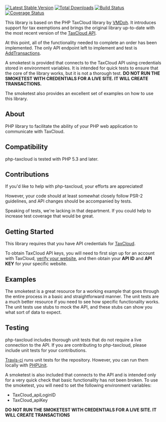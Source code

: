 [![Latest Stable Version](https://poser.pugx.org/bporcelli/php-taxcloud/v/stable.png)](https://packagist.org/packages/bporcelli/php-taxcloud)
[![Total Downloads](https://poser.pugx.org/bporcelli/php-taxcloud/downloads.png)](https://packagist.org/packages/bporcelli/php-taxcloud)
[![Build Status](https://travis-ci.org/bporcelli/php-taxcloud.png?branch=master)](https://travis-ci.org/bporcelli/php-taxcloud)
[![Coverage Status](https://coveralls.io/repos/github/bporcelli/php-taxcloud/badge.svg?branch=master)](https://coveralls.io/github/bporcelli/php-taxcloud?branch=master)

This library is based on the PHP TaxCloud library by [VMDoh](https://github.com/VMdoh/php-taxcloud). It introduces
support for tax exemptions and brings the original library up-to-date with the most recent version of the [TaxCloud API](https://dev.taxcloud.com/docs/versions/1.0/).

At this point, all of the functionality needed to complete an order has been
implemented. The only API endpoint left to implement and test is [AddTransactions](https://dev.taxcloud.com/docs/versions/1.0/resources/taxcloud-us-advanced-apis/endpoints/list-taxcloud-us-advanced-apis-35962eeb-4ada-43bb-87a4-cfa5cdf0be08#endpoint_443977448363656300).

A smoketest is provided that connects to the TaxCloud API using credentials
stored in environment variables. It is intended for quick tests to ensure that
the core of the library works, but it is not a thorough test. **DO NOT RUN THE
SMOKETEST WITH CREDENTIALS FOR A LIVE SITE. IT WILL CREATE TRANSACTIONS.**

The smoketest also provides an excellent set of examples on how to use this
library.

About
----------------
PHP library to facilitate the ability of your PHP web application to
communicate with TaxCloud.

Compatibility
----------------
php-taxcloud is tested with PHP 5.3 and later.

Contributions
----------------
If you'd like to help with php-taxcloud, your efforts are appreciated!

However, your code should at least somewhat closely follow PSR-2 guidelines, and
API changes should be accompanied by tests.

Speaking of tests, we're lacking in that department. If you could help to increase
test coverage that would be great.

Getting Started
----------------
This library requires that you have API credentials for [TaxCloud](https://taxcloud.net).

To obtain TaxCloud API keys, you will need to first sign up for an account
with TaxCloud, [verify your website](https://taxcloud.net/account/websites/), and then obtain your **API ID** and **API KEY**
for your specific website.

Examples
----------------
The smoketest is a great resource for a working example that goes through the
entire process in a basic and straightforward manner. The unit tests are a much
better resource if you need to see how specific functionality works. The unit
tests use stubs to mock the API, and these stubs can show you what sort of data
to expect.

Testing
----------------
php-taxcloud includes thorough unit tests that do not require a live connection
to the API. If you are contributing to php-taxcloud, please include unit tests
for your contributions.

[Travis-ci](https://travis-ci.org/bporcelli/php-taxcloud) runs unit tests for the repository. However, you can run them locally
with [PHPUnit](http://phpunit.de/manual/current/en/index.html).

A smoketest is also included that connects to the API and is intended only for
a very quick check that basic functionality has not been broken. To use the
smoketest, you will need to set the following environment variables:
* TaxCloud_apiLoginID
* TaxCloud_apiKey

**DO NOT RUN THE SMOKETEST WITH CREDENTIALS FOR A LIVE SITE. IT WILL CREATE
TRANSACTIONS**
